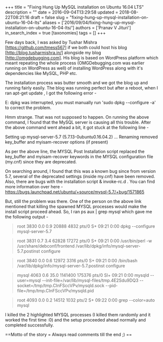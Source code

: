+++
title = "Fixing Hung Up MySQL installation on Ubuntu 16.04 LTS"
description = ""
date = 2016-09-04T13:29:58
updated = 2018-08-22T08:21:16
draft = false
slug = "fixing-hung-up-mysql-installation-on-ubuntu-16-04-lts"
aliases = ['2016/09/04/fixing-hung-up-mysql-installation-on-ubuntu-16-04-lts/']
authors = ['Pranav V Jituri']
in_search_index = true
[taxonomies]
tags = []
+++


Few days back, I was asked by Tushar Mishra [https://github.com/tmess567] if we
both could host his blog [http://blog.tusharmishra.in/] alongside my blog
[http://omgdebugging.com]. His blog is based on WordPress platform which meant
repeating the whole process (OMGDebugging.com was earlier running on WordPress
as well) of installing WordPress along with it's dependencies like MySQL, PHP
etc.

The installation process was butter smooth and we got the blog up and running
fairly easily. The blog was running perfect but after a reboot, when I ran 
apt-get update , I got the following error -

E: dpkg was interrupted, you must manually run 'sudo dpkg --configure -a' to
correct the problem.

Hmm strange. That was not supposed to happen. On running the above command, I
found that the MySQL server is causing all this trouble. After the above command
went ahead a bit, it got stuck at the following line -

Setting up mysql-server-5.7 (5.7.13-0ubuntu0.16.04.2) ... Renaming removed
key_buffer and myisam-recover options (if present)

As per the above line, the MYSQL Post Installation script replaced the 
key_buffer and myisam-recover keywords in the MYSQL configuration file (my.cnf)
since they are deprecated.

On searching around, I found that this was a known bug since from version 5.7,
several of the deprecated settings (inside my.cnf) have been removed. Also,
there are bugs with the installation script & invoke-rc.d . You can find more
information over here - 
https://bugs.launchpad.net/ubuntu/+source/mysql-5.7/+bug/1571865

But, still the problem was there. One of the person on the above link mentioned
that killing the spawned MYSQL processes would make the install script proceed
ahead. So, I ran ps aux | grep mysql which gave me the following output -

> root 3830 0.0 0.9 20888 4832 pts/0 S+ 09:21 0:00 dpkg --configure
mysql-server-5.7


> root 3831 0.7 3.4 62828 17272 pts/0 S+ 09:21 0:00 /usr/bin/perl -w
/usr/share/debconf/frontend /var/lib/dpkg/info/mysql-server-5.7.postinst
configure


> root 3840 0.0 0.6 12972 3316 pts/0 S+ 09:21 0:00 /bin/bash
/var/lib/dpkg/info/mysql-server-5.7.postinst configure


> mysql 4063 0.6 35.0 1141400 175376 pts/0 Sl+ 09:21 0:00 mysqld --user=mysql
--init-file=/var/lib/mysql-files/tmp.4E2Sdu9DQ3
--socket=/tmp/tmp.CInFSccVPv/mysqld.sock
--pid-file=/tmp/tmp.CInFSccVPv/mysqld.pid


> root 4093 0.0 0.2 14512 1032 pts/2 S+ 09:22 0:00 grep --color=auto mysql


I killed the 2 highlighted MYSQL processes (I killed them randomly and it worked
the first time :0) and the setup proceeded ahead normally and completed
successfully.

==Motto of the story = Always read comments till the end ;) ==